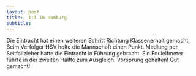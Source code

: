 ```yaml
---
layout: post
title:  1:1 im Hamburg
subtitle:  
---
```


Die Eintracht hat einen weiteren Schritt Richtung Klassenerhalt gemacht: Beim Verfolger HSV holte die Mannschaft einen Punkt. Madlung per Seitfallzieher hatte die Eintracht in Führung gebracht. Ein Foulelfmeter führte in der zweiten Hälfte zum Ausgleich. Vorsprung gehalten! Gut gemacht!


